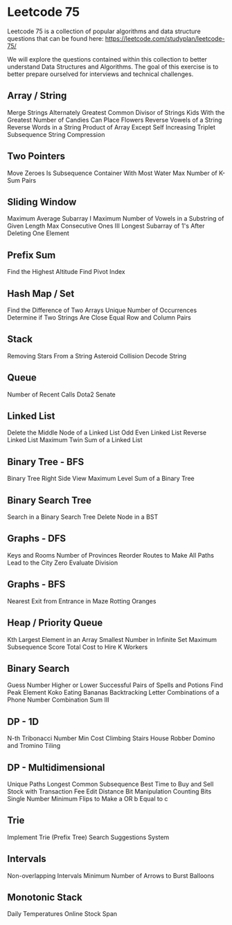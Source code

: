# Leetcode 75

Leetcode 75 is a collection of popular algorithms and data structure questions that can be found here:
https://leetcode.com/studyplan/leetcode-75/

We will explore the questions contained within this collection to better understand Data Structures and Algorithms. The goal of this exercise is to better prepare ourselved for interviews and technical challenges.

## Array / String
Merge Strings Alternately
Greatest Common Divisor of Strings
Kids With the Greatest Number of Candies
Can Place Flowers
Reverse Vowels of a String
Reverse Words in a String
Product of Array Except Self
Increasing Triplet Subsequence
String Compression

## Two Pointers
Move Zeroes
Is Subsequence
Container With Most Water
Max Number of K-Sum Pairs

## Sliding Window
Maximum Average Subarray I
Maximum Number of Vowels in a Substring of Given Length
Max Consecutive Ones III
Longest Subarray of 1's After Deleting One Element

## Prefix Sum
Find the Highest Altitude
Find Pivot Index

## Hash Map / Set
Find the Difference of Two Arrays
Unique Number of Occurrences
Determine if Two Strings Are Close
Equal Row and Column Pairs

## Stack
Removing Stars From a String
Asteroid Collision
Decode String

## Queue
Number of Recent Calls
Dota2 Senate

## Linked List
Delete the Middle Node of a Linked List
Odd Even Linked List
Reverse Linked List
Maximum Twin Sum of a Linked List

## Binary Tree - BFS
Binary Tree Right Side View
Maximum Level Sum of a Binary Tree


## Binary Search Tree
Search in a Binary Search Tree
Delete Node in a BST


## Graphs - DFS
Keys and Rooms
Number of Provinces
Reorder Routes to Make All Paths Lead to the City Zero
Evaluate Division


## Graphs - BFS
Nearest Exit from Entrance in Maze
Rotting Oranges


## Heap / Priority Queue
Kth Largest Element in an Array
Smallest Number in Infinite Set
Maximum Subsequence Score
Total Cost to Hire K Workers


## Binary Search
Guess Number Higher or Lower
Successful Pairs of Spells and Potions
Find Peak Element
Koko Eating Bananas
Backtracking
Letter Combinations of a Phone Number
Combination Sum III


## DP - 1D
N-th Tribonacci Number
Min Cost Climbing Stairs
House Robber
Domino and Tromino Tiling


## DP - Multidimensional
Unique Paths
Longest Common Subsequence
Best Time to Buy and Sell Stock with Transaction Fee
Edit Distance
Bit Manipulation
Counting Bits
Single Number
Minimum Flips to Make a OR b Equal to c


## Trie
Implement Trie (Prefix Tree)
Search Suggestions System


## Intervals
Non-overlapping Intervals
Minimum Number of Arrows to Burst Balloons

## Monotonic Stack
Daily Temperatures
Online Stock Span
